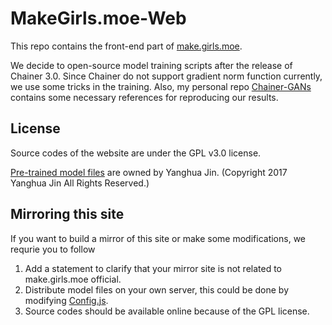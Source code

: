 # MakeGirls.moe-Web

This repo contains the front-end part of [make.girls.moe](http://make.girls.moe/).

We decide to open-source model training scripts after the release of Chainer 3.0. Since Chainer do not support gradient norm function currently, we use some tricks in the training. 
Also, my personal repo [Chainer-GANs](https://github.com/Aixile/chainer-gan-experiments) contains some necessary references for reproducing our results.

## License
Source codes of the website are under the GPL v3.0 license.

[Pre-trained model files](https://github.com/makegirlsmoe/makegirls.moe_web/tree/master/public/models) are owned by Yanghua Jin. 
(Copyright 2017 Yanghua Jin All Rights Reserved.)

## Mirroring this site
If you want to build a mirror of this site or make some modifications, we requrie you to follow

1. Add a statement to clarify that your mirror site is not related to make.girls.moe official.
2. Distribute model files on your own server, this could be done by modifying [Config.js](https://github.com/makegirlsmoe/makegirls.moe_web/blob/master/src/Config.js).
3. Source codes should be available online because of the GPL license.